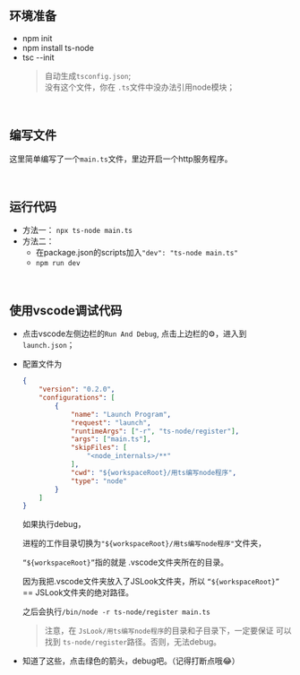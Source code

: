 ## 环境准备
  * npm init 
  * npm install ts-node 
  * tsc --init
    > 自动生成`tsconfig.json`;  
    > 没有这个文件，你在 `.ts`文件中没办法引用node模块；

<br>

## 编写文件
这里简单编写了一个`main.ts`文件，里边开启一个http服务程序。

<br>

## 运行代码
* 方法一： `npx ts-node main.ts`
* 方法二：
  * 在package.json的scripts加入`"dev": "ts-node main.ts"`
  * `npm run dev`

<br>

## 使用vscode调试代码
* 点击vscode左侧边栏的`Run And Debug`, 点击上边栏的⚙️，进入到`launch.json`；
* 配置文件为
    ```json
    {
        "version": "0.2.0",
        "configurations": [
            {
                "name": "Launch Program",
                "request": "launch",
                "runtimeArgs": ["-r", "ts-node/register"],
                "args": ["main.ts"],
                "skipFiles": [
                    "<node_internals>/**"
                ],
                "cwd": "${workspaceRoot}/用ts编写node程序",
                "type": "node"
            }
        ]
    }
    ```
  如果执行debug，  

  进程的工作目录切换为`"${workspaceRoot}/用ts编写node程序"`文件夹， 

  `“${workspaceRoot}”`指的就是 .vscode文件夹所在的目录。  
  
  因为我把.vscode文件夹放入了JSLook文件夹，所以 `“${workspaceRoot}”` == JSLook文件夹的绝对路径。

  之后会执行`/bin/node -r ts-node/register main.ts`
    > 注意，在 `JsLook/用ts编写node程序`的目录和子目录下，一定要保证
    > 可以找到 `ts-node/register`路径。否则，无法debug。

* 知道了这些，点击绿色的箭头，debug吧。（记得打断点哦😂）